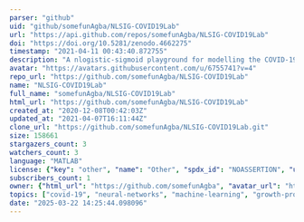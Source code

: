 ```yaml
---
parser: "github"
uid: "github/somefunAgba/NLSIG-COVID19Lab"
url: "https://api.github.com/repos/somefunAgba/NLSIG-COVID19Lab"
doi: "https://doi.org/10.5281/zenodo.4662275"
timestamp: "2021-04-11 00:43:40.872755"
description: "A nlogistic-sigmoid playground for modelling the COVID-19 pandemic growth"
avatar: "https://avatars.githubusercontent.com/u/6755741?v=4"
repo_url: "https://github.com/somefunAgba/NLSIG-COVID19Lab"
name: "NLSIG-COVID19Lab"
full_name: "somefunAgba/NLSIG-COVID19Lab"
html_url: "https://github.com/somefunAgba/NLSIG-COVID19Lab"
created_at: "2020-12-08T00:42:03Z"
updated_at: "2021-04-07T16:11:44Z"
clone_url: "https://github.com/somefunAgba/NLSIG-COVID19Lab.git"
size: 158661
stargazers_count: 3
watchers_count: 3
language: "MATLAB"
license: {"key": "other", "name": "Other", "spdx_id": "NOASSERTION", "url": null, "node_id": "MDc6TGljZW5zZTA="}
subscribers_count: 1
owner: {"html_url": "https://github.com/somefunAgba", "avatar_url": "https://avatars.githubusercontent.com/u/6755741?v=4", "login": "somefunAgba", "type": "User"}
topics: ["covid-19", "neural-networks", "machine-learning", "growth-process", "epidemiology", "logistic-regression", "optimization", "matlab", "yir", "deaths", "infections", "logistic-metrics", "peak"]
date: "2025-03-22 14:25:44.098096"
---
```

